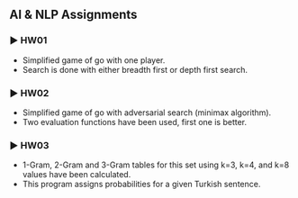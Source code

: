 ## AI & NLP Assignments

### ► HW01

- Simplified game of go with one player.
- Search is done with either breadth first or depth first search.

### ► HW02

- Simplified game of go with adversarial search (minimax algorithm).
- Two evaluation functions have been used, first one is better.

### ► HW03

- 1-Gram, 2-Gram and 3-Gram tables for this set using k=3, k=4, and k=8 values have been calculated.
- This program assigns probabilities for a given Turkish sentence.
